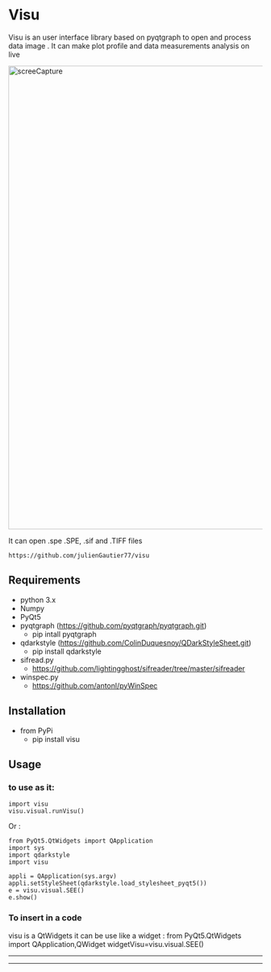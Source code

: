 # Visu


Visu is an user interface library based on pyqtgraph to open and process data image .
It can make plot profile and data measurements analysis on live



<img width="918" alt="screeCapture" src="https://user-images.githubusercontent.com/29065484/77299899-7a1d2200-6ced-11ea-8e51-934e079c57d5.png">



It can open .spe .SPE, .sif and .TIFF files



    https://github.com/julienGautier77/visu

## Requirements
*   python 3.x
*   Numpy
*   PyQt5
*   pyqtgraph (https://github.com/pyqtgraph/pyqtgraph.git) 
    * pip intall pyqtgraph
*   qdarkstyle (https://github.com/ColinDuquesnoy/QDarkStyleSheet.git)
    * pip install qdarkstyle
*  sifread.py
    *   https://github.com/lightingghost/sifreader/tree/master/sifreader
*  winspec.py 
    *   https://github.com/antonl/pyWinSpec
    
## Installation
*   from PyPi
    *   pip install visu

## Usage
###  to use as  it:
    import visu
    visu.visual.runVisu()

Or :

    from PyQt5.QtWidgets import QApplication
    import sys
    import qdarkstyle
    import visu
    
    appli = QApplication(sys.argv)   
    appli.setStyleSheet(qdarkstyle.load_stylesheet_pyqt5())
    e = visu.visual.SEE()
    e.show()
    
  ### To  insert in  a  code
  visu is a  QtWidgets it can be use like  a  widget :
  from PyQt5.QtWidgets import QApplication,QWidget
  widgetVisu=visu.visual.SEE()
  
-----------------------------------------
-----------------------------------------
